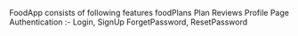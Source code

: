 FoodApp consists of following features
foodPlans
Plan Reviews
Profile Page
Authentication :- Login, SignUp
ForgetPassword, ResetPassword
